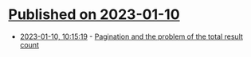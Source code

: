 # [Published on 2023-01-10](index.md)

* [2023-01-10, 10:15:19](https://lobste.rs/s/elujo9/pagination_problem_total_result_count) - [Pagination and the problem of the total result count](https://www.cybertec-postgresql.com/en/pagination-problem-total-result-count/)
